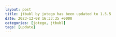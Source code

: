 ```yaml
---
layout: post
title: jtbubl by jotego has been updated to 1.5.5
date: 2023-12-08 16:33:35 +0000
categories: [jotego, jtbubl]
tags: [update]
---
```


